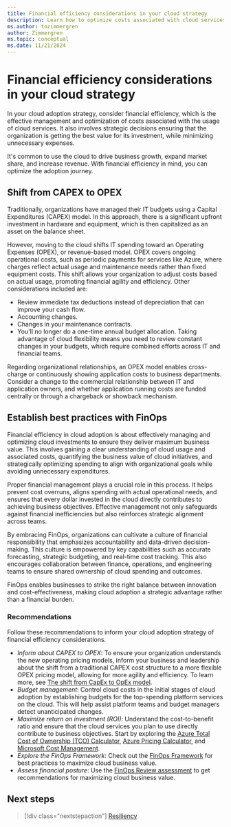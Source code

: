 ```yaml
---
title: Financial efficiency considerations in your cloud strategy
description: Learn how to optimize costs associated with cloud services and ensure that your organization is getting the best value for its investment.
ms.author: tozimmergren
author: Zimmergren
ms.topic: conceptual
ms.date: 11/21/2024
---
```


# Financial efficiency considerations in your cloud strategy

In your cloud adoption strategy, consider financial efficiency, which is the effective management and optimization of costs associated with the usage of cloud services. It also involves strategic decisions ensuring that the organization is getting the best value for its investment, while minimizing unnecessary expenses.

It's common to use the cloud to drive business growth, expand market share, and increase revenue. With financial efficiency in mind, you can optimize the adoption journey.

## Shift from CAPEX to OPEX

Traditionally, organizations have managed their IT budgets using a Capital Expenditures (CAPEX) model. In this approach, there is a significant upfront investment in hardware and equipment, which is then capitalized as an asset on the balance sheet.

However, moving to the cloud shifts IT spending toward an Operating Expenses (OPEX), or revenue-based model. OPEX covers ongoing operational costs, such as periodic payments for services like Azure, where charges reflect actual usage and maintenance needs rather than fixed equipment costs. This shift allows your organization to adjust costs based on actual usage, promoting financial agility and efficiency. Other considerations included are:

- Review immediate tax deductions instead of depreciation that can improve your cash flow.
- Accounting changes.
- Changes in your maintenance contracts.
- You'll no longer do a one-time annual budget allocation. Taking advantage of cloud flexibility means you need to review constant changes in your budgets, which require combined efforts across IT and financial teams.

Regarding organizational relationships, an OPEX model enables cross-charge or continuously showing application costs to business departments. Consider a change to the commercial relationship between IT and application owners, and whether application running costs are funded centrally or through a chargeback or showback mechanism.

## Establish best practices with FinOps

Financial efficiency in cloud adoption is about effectively managing and optimizing cloud investments to ensure they deliver maximum business value. This involves gaining a clear understanding of cloud usage and associated costs, quantifying the business value of cloud initiatives, and strategically optimizing spending to align with organizational goals while avoiding unnecessary expenditures.

Proper financial management plays a crucial role in this process. It helps prevent cost overruns, aligns spending with actual operational needs, and ensures that every dollar invested in the cloud directly contributes to achieving business objectives. Effective management not only safeguards against financial inefficiencies but also reinforces strategic alignment across teams.

By embracing FinOps, organizations can cultivate a culture of financial responsibility that emphasizes accountability and data-driven decision-making. This culture is empowered by key capabilities such as accurate forecasting, strategic budgeting, and real-time cost tracking. This also encourages collaboration between finance, operations, and engineering teams to ensure shared ownership of cloud spending and outcomes.

FinOps enables businesses to strike the right balance between innovation and cost-effectiveness, making cloud adoption a strategic advantage rather than a financial burden.

### Recommendations

Follow these recommendations to inform your cloud adoption strategy of financial efficiency considerations.

- *Inform about CAPEX to OPEX*: To ensure your organization understands the new operating pricing models, inform your business and leadership about the shift from a traditional CAPEX cost structure to a more flexible OPEX pricing model, allowing for more agility and efficiency. To learn more, see [The shift from CapEx to OpEx model](/training/modules/get-started-with-finops/1-introduction).  
- *Budget management*: Control cloud costs in the initial stages of cloud adoption by establishing budgets for the top-spending platform services on the cloud. This will help assist platform teams and budget managers detect unanticipated changes.
- *Maximize return on investment (ROI)*: Understand the cost-to-benefit ratio and ensure that the cloud services you plan to use directly contribute to business objectives. Start by exploring the [Azure Total Cost of Ownership (TCO) Calculator](https://azure.microsoft.com/pricing/tco/calculator/), [Azure Pricing Calculator](https://azure.microsoft.com/pricing/calculator/), and [Microsoft Cost Management](https://azure.microsoft.com/products/cost-management).
- *Explore the FinOps Framework*: Check out the [FinOps Framework](/cloud-computing/finops/) for best practices to maximize cloud business value.
- *Assess financial posture*: Use the [FinOps Review assessment](/assessments/ad1c0f6b-396b-44a4-924b-7a4c778a13d3/) to get recommendations for maximizing cloud business value.

## Next steps

> [!div class="nextstepaction"]
> [Resiliency](resiliency.md)
